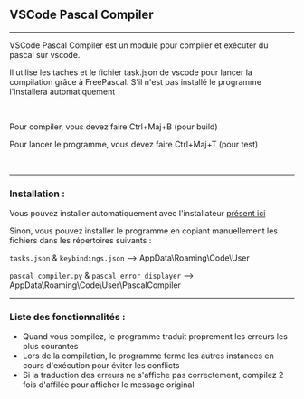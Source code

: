## VSCode Pascal Compiler

---

VSCode Pascal Compiler est un module pour compiler et exécuter du pascal sur 
vscode.

Il utilise les taches et le fichier task.json de vscode pour lancer la 
compilation grâce à FreePascal. S'il n'est pas installé le programme 
l'installera automatiquement

<br>

Pour compiler, vous devez faire Ctrl+Maj+B (pour build)

Pour lancer le programme, vous devez faire Ctrl+Maj+T (pour test)

<br>

---
### Installation :

Vous pouvez installer automatiquement avec l'installateur
[présent ici](https://github.com/teo-ldsm/VSCode_Pascal_Compiler/releases/latest)

Sinon, vous pouvez installer le programme en copiant manuellement les 
fichiers dans les répertoires suivants :

```tasks.json``` & ```keybindings.json``` --> 
AppData\Roaming\Code\User

```pascal_compiler.py``` & ```pascal_error_displayer``` --> 
AppData\Roaming\Code\User\PascalCompiler

---

### Liste des fonctionnalités :

- Quand vous compilez, le programme traduit proprement les erreurs les plus 
  courantes
- Lors de la compilation, le programme ferme les autres instances en cours 
  d'exécution pour éviter les conflicts
- Si la traduction des erreurs ne s'affiche pas correctement, compilez 2 
  fois d'affilée pour afficher le message original 
